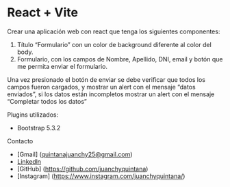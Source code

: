 # React + Vite

Crear una aplicación web con react que tenga los siguientes componentes:

1. Título “Formulario” con un color de background diferente al color del body.
2. Formulario, con los campos de Nombre, Apellido, DNI, email y botón que me permita enviar el formulario.

Una vez presionado el botón de enviar se debe verificar que todos los campos fueron cargados, y mostrar un alert con el mensaje “datos enviados”, si los datos están incompletos mostrar un alert con el mensaje “Completar todos los datos”

Plugins utilizados:
- Bootstrap 5.3.2

Contacto
- [Gmail] (quintanajuanchy25@gmail.com)
- [Linkedln](https://www.linkedin.com/in/juan-diego-quintana-b5a186211/)
- [GitHub] (https://github.com/juanchyquintana)
- [Instagram] (https://www.instagram.com/juanchyquintana/)